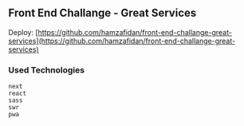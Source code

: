 ## Front End Challange - Great Services

Deploy: [https://github.com/hamzafidan/front-end-challange-great-services](https://github.com/hamzafidan/front-end-challange-great-services)

### Used Technologies

```
next
react
sass
swr
pwa
```
